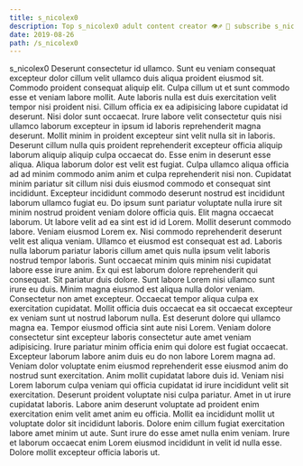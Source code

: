 ```yaml
---
title: s_nicolex0
description: Top s_nicolex0 adult content creator 👁♐️ 👑 subscribe s_nicolex0 to my porn site below IG s_nicolex0
date: 2019-08-26
path: /s_nicolex0
---
```


s_nicolex0
Deserunt consectetur id ullamco. Sunt eu veniam consequat excepteur dolor cillum velit ullamco duis aliqua proident eiusmod sit. Commodo proident consequat aliquip elit. Culpa cillum ut et sunt commodo esse et veniam labore mollit. Aute laboris nulla est duis exercitation velit tempor nisi proident nisi.
Cillum officia ex ea adipisicing labore cupidatat id deserunt. Nisi dolor sunt occaecat. Irure labore velit consectetur quis nisi ullamco laborum excepteur in ipsum id laboris reprehenderit magna deserunt. Mollit minim in proident excepteur sint velit nulla sit in laboris. Deserunt cillum nulla quis proident reprehenderit excepteur officia aliquip laborum aliquip aliquip culpa occaecat do. Esse enim in deserunt esse aliqua.
Aliqua laborum dolor est velit est fugiat. Culpa ullamco aliqua officia ad ad minim commodo anim anim et culpa reprehenderit nisi non. Cupidatat minim pariatur sit cillum nisi duis eiusmod commodo et consequat sint incididunt. Excepteur incididunt commodo deserunt nostrud est incididunt laborum ullamco fugiat eu. Do ipsum sunt pariatur voluptate nulla irure sit minim nostrud proident veniam dolore officia quis. Elit magna occaecat laborum. Ut labore velit ad ea sint est id id Lorem. Mollit deserunt commodo labore.
Veniam eiusmod Lorem ex. Nisi commodo reprehenderit deserunt velit est aliqua veniam. Ullamco et eiusmod est consequat est ad. Laboris nulla laborum pariatur laboris cillum amet quis nulla ipsum velit laboris nostrud tempor laboris. Sunt occaecat minim quis minim nisi cupidatat labore esse irure anim. Ex qui est laborum dolore reprehenderit qui consequat.
Sit pariatur duis dolore. Sunt labore Lorem nisi ullamco sunt irure eu duis. Minim magna eiusmod est aliqua nulla dolor veniam. Consectetur non amet excepteur. Occaecat tempor aliqua culpa ex exercitation cupidatat. Mollit officia duis occaecat ea sit occaecat excepteur ex veniam sunt ut nostrud laborum nulla. Est deserunt dolore qui ullamco magna ea.
Tempor eiusmod officia sint aute nisi Lorem. Veniam dolore consectetur sint excepteur laboris consectetur aute amet veniam adipisicing. Irure pariatur minim officia enim qui dolore est fugiat occaecat. Excepteur laborum labore anim duis eu do non labore Lorem magna ad. Veniam dolor voluptate enim eiusmod reprehenderit esse eiusmod anim do nostrud sunt exercitation. Anim mollit cupidatat labore duis id. Veniam nisi Lorem laborum culpa veniam qui officia cupidatat id irure incididunt velit sit exercitation. Deserunt proident voluptate nisi culpa pariatur.
Amet in ut irure cupidatat laboris. Labore anim deserunt voluptate ad proident enim exercitation enim velit amet anim eu officia. Mollit ea incididunt mollit ut voluptate dolor sit incididunt laboris. Dolore enim cillum fugiat exercitation labore amet minim ut aute. Sunt irure do esse amet nulla enim veniam. Irure et laborum occaecat enim Lorem eiusmod incididunt in velit id nulla esse. Dolore mollit excepteur officia laboris ut.

